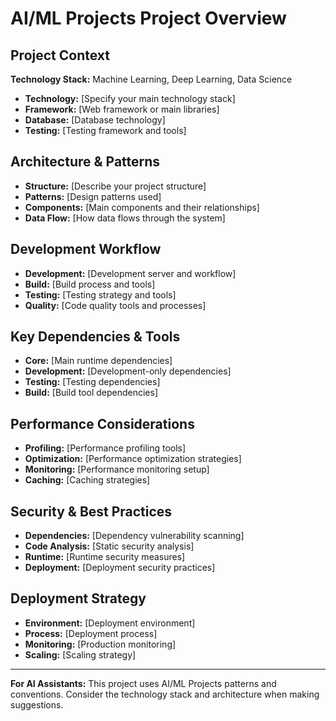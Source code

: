 # AI/ML Projects Project Overview

## Project Context

**Technology Stack:** Machine Learning, Deep Learning, Data Science

- **Technology:** [Specify your main technology stack]
- **Framework:** [Web framework or main libraries]
- **Database:** [Database technology]
- **Testing:** [Testing framework and tools]

## Architecture & Patterns

- **Structure:** [Describe your project structure]
- **Patterns:** [Design patterns used]
- **Components:** [Main components and their relationships]
- **Data Flow:** [How data flows through the system]

## Development Workflow

- **Development:** [Development server and workflow]
- **Build:** [Build process and tools]
- **Testing:** [Testing strategy and tools]
- **Quality:** [Code quality tools and processes]

## Key Dependencies & Tools

- **Core:** [Main runtime dependencies]
- **Development:** [Development-only dependencies]
- **Testing:** [Testing dependencies]
- **Build:** [Build tool dependencies]

## Performance Considerations

- **Profiling:** [Performance profiling tools]
- **Optimization:** [Performance optimization strategies]
- **Monitoring:** [Performance monitoring setup]
- **Caching:** [Caching strategies]

## Security & Best Practices

- **Dependencies:** [Dependency vulnerability scanning]
- **Code Analysis:** [Static security analysis]
- **Runtime:** [Runtime security measures]
- **Deployment:** [Deployment security practices]

## Deployment Strategy

- **Environment:** [Deployment environment]
- **Process:** [Deployment process]
- **Monitoring:** [Production monitoring]
- **Scaling:** [Scaling strategy]

---

**For AI Assistants:** This project uses AI/ML Projects patterns and conventions. Consider the technology stack and architecture when making suggestions.
